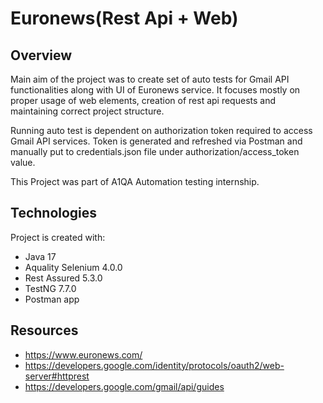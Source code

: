 # Euronews(Rest Api + Web)
## Overview
Main aim of the project was to create set of auto tests for Gmail API functionalities along with UI of Euronews service. It focuses mostly on proper usage of web elements, creation of rest api requests and maintaining correct project structure.

Running auto test is dependent on authorization token required to access Gmail API services. Token is generated and refreshed via Postman and manually put to credentials.json file under authorization/access_token value.

This Project was part of A1QA Automation testing internship.

## Technologies
Project is created with:
- Java 17
- Aquality Selenium 4.0.0
- Rest Assured 5.3.0
- TestNG 7.7.0
- Postman app

## Resources
- https://www.euronews.com/
- https://developers.google.com/identity/protocols/oauth2/web-server#httprest
- https://developers.google.com/gmail/api/guides
